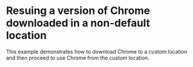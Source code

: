﻿# Resuing a version of Chrome downloaded in a non-default location

This example demonstrates how to download Chrome to a custom location and then 
proceed to use Chrome from the custom location.
